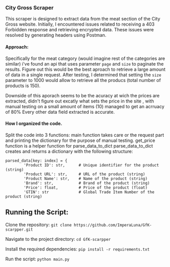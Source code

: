 ### City Gross Scraper

This scraper is designed to extract data from the meat section of the City Gross website. Initially, I encountered issues related to receiving a 403 Forbidden response and retrieving encrypted data. These issues were resolved by generating headers using Postman.

#### Approach:

Specifically for the meat category (would imagine rest of the categories are similar) i've found an api that uses parameter `page` and `size` to paginate the results. Figure out this would be the best aproach to retrieve a large amount of data in a single request. After testing, I determined that setting the `size` parameter to 1000 would allow to retrieve all the producs (total number of products is 150).

Downside of this aporach seems to be the acuracy at wich the prices are extracted, didn't figure out excatly what sets the price in the site , with manual testing on a small amount of items (10) managed to get an acrruacy of 80%
Every other data field extracted is accurate.

#### How I organized the code.

Split the code into 3 functions: 
main function takes care or the request part and printing the dictionary for the purpose of manual testing.
get_price function is a helper function for parse_data_to_dict
parse_data_to_dict creates and returns a dictionary with the following structure: 

```
parsed_data[key: index] = {
        'Product ID': str,      # Unique identifier for the product (string)
        'Product URL': str,     # URL of the product (string)
        'Product Name': str,    # Name of the product (string)
        'Brand': str,           # Brand of the product (string)
        'Price': float,         # Price of the product (float)
        'GTIN': str             # Global Trade Item Number of the product (string) 
```

## Running the Script:
Clone the repository:
`git clone https://github.com/ImperaLuna/GfK-scarpper.git`

Navigate to the project directory:
`cd GfK-scarpper`

Install the required dependencies:
`pip install -r requirements.txt`

Run the script:
`python main.py`

